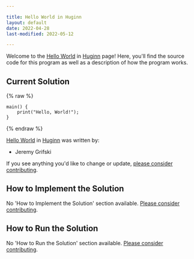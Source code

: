 ```yaml
---

title: Hello World in Huginn
layout: default
date: 2022-04-28
last-modified: 2022-05-12

---
```


Welcome to the [Hello World](https://sampleprograms.io/projects/hello-world) in [Huginn](https://sampleprograms.io/languages/huginn) page! Here, you'll find the source code for this program as well as a description of how the program works.

## Current Solution

{% raw %}

```huginn
main() {
	print("Hello, World!");
}
```

{% endraw %}

[Hello World](https://sampleprograms.io/projects/hello-world) in [Huginn](https://sampleprograms.io/languages/huginn) was written by:

- Jeremy Grifski

If you see anything you'd like to change or update, [please consider contributing](https://github.com/TheRenegadeCoder/sample-programs).

## How to Implement the Solution

No 'How to Implement the Solution' section available. [Please consider contributing](https://github.com/TheRenegadeCoder/sample-programs-website).

## How to Run the Solution

No 'How to Run the Solution' section available. [Please consider contributing](https://github.com/TheRenegadeCoder/sample-programs-website).